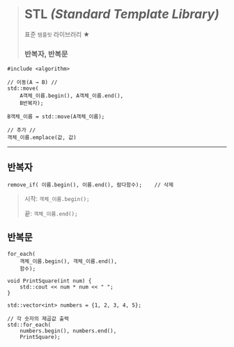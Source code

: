 ># STL *(Standard Template Library)*
>표준 `템플릿` 라이브러리 ★
>
>### 반복자, 반복문
```
#include <algorithm>

// 이동(A → B) //
std::move(
    A객체_이름.begin(), A객체_이름.end(), 
    B반복자);
    
B객체_이름 = std::move(A객체_이름);

// 추가 //
객체_이름.emplace(값, 값)  
``` 
---

## 반복자
```
remove_if( 이름.begin(), 이름.end(), 람다함수);    // 삭제 
```
>시작: `객체_이름.begin();`
> 
>끝: `객체_이름.end();`
 
## 반복문
```
for_each(
    객체_이름.begin(), 객체_이름.end(), 
    함수);
```
```
void PrintSquare(int num) {
    std::cout << num * num << " ";
}

std::vector<int> numbers = {1, 2, 3, 4, 5};

// 각 숫자의 제곱값 출력
std::for_each(
    numbers.begin(), numbers.end(), 
    PrintSquare);
```


